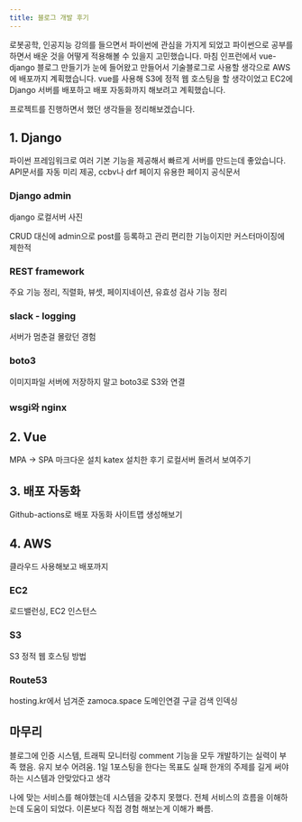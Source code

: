 ```yaml
---
title: 블로그 개발 후기
---
```


로봇공학, 인공지능 강의를 들으면서 파이썬에 관심을 가지게 되었고 파이썬으로 공부를 하면서 배운 것을 어떻게 적용해볼 수 있을지 고민했습니다. 마침 인프런에서 vue-django 블로그 만들기가 눈에 들어왔고 만들어서 기술블로그로 사용할 생각으로 AWS에 배포까지 계획했습니다.
vue를 사용해 S3에 정적 웹 호스팅을 할 생각이었고 EC2에 Django 서버를 배포하고 배포 자동화까지 해보려고 계획했습니다.

프로젝트를 진행하면서 했던 생각들을 정리해보겠습니다.

## 1. Django

파이썬 프레임워크로 여러 기본 기능을 제공해서 빠르게 서버를 만드는데 좋았습니다.
API문서를 자동 미리 제공, ccbv나 drf 페이지 유용한 페이지
공식문서

### Django admin

django 로컬서버 사진

CRUD 대신에 admin으로 post를 등록하고 관리 
편리한 기능이지만 커스터마이징에 제한적

### REST framework

주요 기능 정리, 직렬화, 뷰셋, 페이지네이션, 유효성 검사 기능 정리

### slack - logging

서버가 멈춘걸 몰랐던 경험

### boto3

이미지파일 서버에 저장하지 말고 boto3로 S3와 연결

### wsgi와 nginx

## 2. Vue

MPA -> SPA
마크다운 설치
katex 설치한 후기
로컬서버 돌려서 보여주기

## 3. 배포 자동화

Github-actions로 배포 자동화
사이트맵 생성해보기

## 4. AWS

클라우드 사용해보고 배포까지

### EC2

로드밸런싱, EC2 인스턴스

### S3

S3 정적 웹 호스팅 방법

### Route53

hosting.kr에서 넘겨준 zamoca.space
도메인연결
구글 검색 인덱싱

## 마무리

블로그에 인증 시스템, 트래픽 모니터링 comment 기능을 모두 개발하기는 실력이 부족 했음.
유지 보수 어려움. 1일 1포스팅을 한다는 목표도 실패
한개의 주제를 길게 써야하는 시스템과 안맞았다고 생각

나에 맞는 서비스를 해야했는데 시스템을 갖추지 못했다.
전체 서비스의 흐름을 이해하는데 도움이 되었다.
이론보다 직접 경험 해보는게 이해가 빠름.
